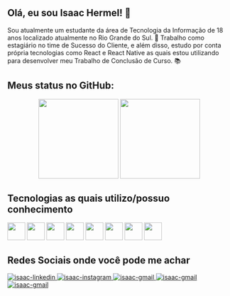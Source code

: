 ## Olá, eu sou Isaac Hermel! 👋
  Sou atualmente um estudante da área de Tecnologia da Informação de 18 anos localizado atualmente no Rio Grande do Sul. 🚩 Trabalho como estagiário no time de Sucesso do Cliente, e além disso, estudo por conta própria tecnologias como React e React Native as quais estou utilizando para desenvolver meu Trabalho de Conclusão de Curso. 📚
  
## Meus status no GitHub:
<div align="center">
  <img height="180" src="https://github-readme-stats.vercel.app/api?username=isaachermel&show_icons=true&theme=dracula&border_radius=16&hide_border=true" />
  <img height="180" src="https://github-readme-stats.vercel.app/api/top-langs/?username=isaachermel&theme=dracula&border_radius=16&hide_border=true" />
</div>

## Tecnologias as quais utilizo/possuo conhecimento
<div>
    <img width="40" height="40" src="https://cdn.jsdelivr.net/gh/devicons/devicon/icons/html5/html5-original.svg" />
    <img width="40" height="40" src="https://cdn.jsdelivr.net/gh/devicons/devicon/icons/css3/css3-original.svg" />
    <img width="40" height="40" src="https://cdn.jsdelivr.net/gh/devicons/devicon/icons/bootstrap/bootstrap-plain.svg" />
    <img width="40" height="40" src="https://cdn.jsdelivr.net/gh/devicons/devicon/icons/javascript/javascript-original.svg" />
    <img width="40" height="40" src="https://cdn.jsdelivr.net/gh/devicons/devicon/icons/nodejs/nodejs-original.svg" />
    <img width="40" height="40" src="https://cdn.jsdelivr.net/gh/devicons/devicon/icons/npm/npm-original-wordmark.svg" />
    <img width="40" height="40" src="https://cdn.jsdelivr.net/gh/devicons/devicon/icons/react/react-original.svg" />
    <img width="40" height="40" src="https://cdn.jsdelivr.net/gh/devicons/devicon/icons/svelte/svelte-original.svg" />
</div>

## Redes Sociais onde você pode me achar
<div width="100">
  <a target="_blank" href="https://www.linkedin.com/in/isaachermel/">
    <img alt="isaac-linkedin" src="https://img.shields.io/badge/LinkedIn-0077B5?style=for-the-badge&logo=linkedin&logoColor=white" />  
  </a>
  <a target="_blank" href="https://www.instagram.com/isaachermel/">
    <img alt="isaac-instagram" src="https://img.shields.io/badge/Instagram-E4405F?style=for-the-badge&logo=instagram&logoColor=white" />  
  </a>
  <a target="_blank" href="mailto:isaachermel@gmail.com">
    <img alt="isaac-gmail" src="https://img.shields.io/badge/Gmail-D14836?style=for-the-badge&logo=gmail&logoColor=white" />  
  </a>
  <a target="_blank" href="tel:+5551997099876">
    <img alt="isaac-gmail" src="https://img.shields.io/badge/WhatsApp-25D366?style=for-the-badge&logo=whatsapp&logoColor=white" />  
  </a>
  <a target="_blank" href="https://isaachermel.github.io/portfolio/">
    <img alt="isaac-gmail" src="https://img.shields.io/badge/website-000000?style=for-the-badge&logo=About.me&logoColor=white" />  
  </a>
</div>
  

